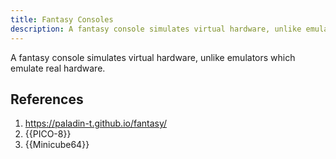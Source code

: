 ```yaml
---
title: Fantasy Consoles
description: A fantasy console simulates virtual hardware, unlike emulators which emulate real hardware.
---
```


A fantasy console simulates virtual hardware, unlike emulators which emulate real hardware.

## References

1. https://paladin-t.github.io/fantasy/
1. {{PICO-8}}
1. {{Minicube64}}
